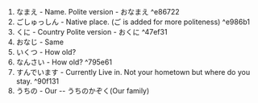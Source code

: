 1. なまえ - Name. 
   Polite version - おなまえ ^e86722
2. ごしゅっしん - Native place. (ご is added for more politeness) ^e986b1
3. くに - Country
   Polite version - おくに ^47ef31
4. おなじ - Same
5. いくつ - How old? 
6. なんさい - How old?  ^795e61
7. すんでいます - Currently Live in. Not your hometown but where do you stay. ^90f131
8. うちの - Our -- うちのかぞく(Our family)